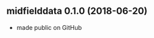 
## midfielddata 0.1.0 (2018-06-20)

  - made public on GitHub



<!-- ### New features -->

<!-- ### Minor improvements -->

<!-- ### Bug fixes -->

<!-- ### Deprecated -->

<!-- ### Defunct -->
